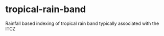 # tropical-rain-band
Rainfall based indexing of tropical rain band typically associated with the ITCZ
